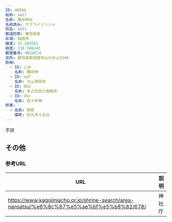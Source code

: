 ```yaml
---
ID: 40XbU
総称: null
名称: 櫻井神社
名称読み: サクライジンジャ
別名: null
都道府県: 鹿児島県
区域: 指宿市
緯度: 31.203581
経度: 130.586243
郵便番号: 8910514
住所: 鹿児島県指宿市山川大山3349
祭神:
  - ID: ij0
    名称: 櫻井神
  - ID: vpF
    名称: 大山津見命
  - ID: N5a
    名称: 木之花佐久夜姫命
  - ID: VGx
    名称: 佐々木神
祭事:
  - 名称: 例祭
    備考: 旧九月十五日
---
```


不詳

## その他

### 参考URL

| URL                                                                                         | 説明   |
| ------------------------------------------------------------------------------------------- | ------ |
| https://www.kagojinjacho.or.jp/shrine-search/area-nansatsu/%e6%8c%87%e5%ae%bf%e5%b8%82/678/ | 神社庁 |
